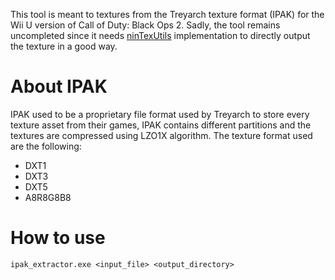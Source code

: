 This tool is meant to textures from the Treyarch texture format (IPAK) for the Wii U version of Call of Duty: Black Ops 2. Sadly, the tool remains uncompleted since it needs [ninTexUtils](https://github.com/aboood40091/ninTexUtils) implementation to directly output the texture in a good way.

# About IPAK
IPAK used to be a proprietary file format used by Treyarch to store every texture asset from their games, IPAK contains different partitions and the textures are  compressed using LZO1X algorithm.
The texture format used are the following:
- DXT1
- DXT3
- DXT5
- A8R8G8B8

# How to use
`ipak_extractor.exe <input_file> <output_directory>`
